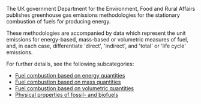 The UK government Department for the Environment, Food and Rural Affairs
publishes greenhouse gas emissions methodologies for the stationary
combustion of fuels for producing energy.

These methodologies are accompanied by data which represent the unit
emissions for energy-based, mass-based or volumetric measures of fuel,
and, in each case, differentiate 'direct', 'indirect', and 'total' or
'life cycle' emissions.

For further details, see the following subcategories:

  - [Fuel combustion based on energy
    quantities](Energy_based_fuel_combustion_by_DEFRA)
  - [Fuel combustion based on mass
    quantities](Mass_based_fuel_combustion_by_DEFRA)
  - [Fuel combustion based on volumetric
    quantities](Volume_based_fuel_combustion_by_DEFRA)
  - [Physical properties of fossil- and
    biofuels](Fuel_properties_by_DEFRA)
